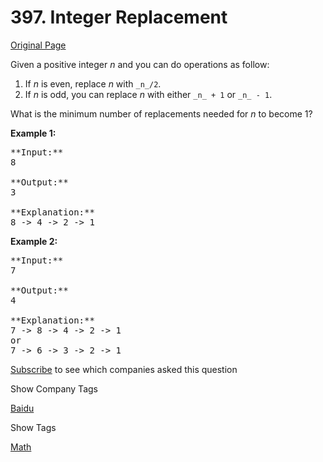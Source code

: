 # 397. Integer Replacement

[Original Page](https://leetcode.com/problems/integer-replacement/)

Given a positive integer _n_ and you can do operations as follow:

1.  If _n_ is even, replace _n_ with `_n_/2`.
2.  If _n_ is odd, you can replace _n_ with either `_n_ + 1` or `_n_ - 1`.

What is the minimum number of replacements needed for _n_ to become 1?

**Example 1:**

<pre>**Input:**
8

**Output:**
3

**Explanation:**
8 -> 4 -> 2 -> 1
</pre>

**Example 2:**

<pre>**Input:**
7

**Output:**
4

**Explanation:**
7 -> 8 -> 4 -> 2 -> 1
or
7 -> 6 -> 3 -> 2 -> 1
</pre>

<div>

[Subscribe](/subscribe/) to see which companies asked this question

</div>

<div>

<div id="company_tags" class="btn btn-xs btn-warning">Show Company Tags</div>

<span class="hidebutton">[Baidu](/company/baidu/)</span></div>

<div>

<div id="tags" class="btn btn-xs btn-warning">Show Tags</div>

<span class="hidebutton">[Math](/tag/math/)</span></div>